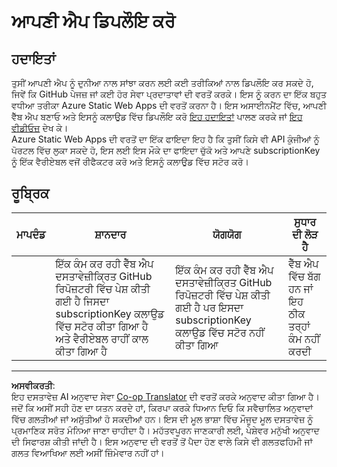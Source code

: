 <!--
CO_OP_TRANSLATOR_METADATA:
{
  "original_hash": "0ccdc1faa676a485c4c6ecbddb9f9067",
  "translation_date": "2025-08-27T14:56:55+00:00",
  "source_file": "3-transport/lessons/3-visualize-location-data/assignment.md",
  "language_code": "pa"
}
-->
# ਆਪਣੀ ਐਪ ਡਿਪਲੌਇ ਕਰੋ

## ਹਦਾਇਤਾਂ

ਤੁਸੀਂ ਆਪਣੀ ਐਪ ਨੂੰ ਦੁਨੀਆ ਨਾਲ ਸਾਂਝਾ ਕਰਨ ਲਈ ਕਈ ਤਰੀਕਿਆਂ ਨਾਲ ਡਿਪਲੌਇ ਕਰ ਸਕਦੇ ਹੋ, ਜਿਵੇਂ ਕਿ GitHub ਪੇਜਜ਼ ਜਾਂ ਕਈ ਹੋਰ ਸੇਵਾ ਪ੍ਰਦਾਤਾਵਾਂ ਦੀ ਵਰਤੋਂ ਕਰਕੇ। ਇਸ ਨੂੰ ਕਰਨ ਦਾ ਇੱਕ ਬਹੁਤ ਵਧੀਆ ਤਰੀਕਾ Azure Static Web Apps ਦੀ ਵਰਤੋਂ ਕਰਨਾ ਹੈ। ਇਸ ਅਸਾਈਨਮੈਂਟ ਵਿੱਚ, ਆਪਣੀ ਵੈੱਬ ਐਪ ਬਣਾਓ ਅਤੇ ਇਸਨੂੰ ਕਲਾਉਡ ਵਿੱਚ ਡਿਪਲੌਇ ਕਰੋ [ਇਹ ਹਦਾਇਤਾਂ](https://github.com/Azure/static-web-apps-cli) ਪਾਲਣ ਕਰਕੇ ਜਾਂ [ਇਹ ਵੀਡੀਓਜ਼](https://www.youtube.com/watch?v=ADVGIXciYn8&list=PLlrxD0HtieHgMPeBaDQFx9yNuFxx6S1VG&index=3) ਦੇਖ ਕੇ।  
Azure Static Web Apps ਦੀ ਵਰਤੋਂ ਦਾ ਇੱਕ ਫਾਇਦਾ ਇਹ ਹੈ ਕਿ ਤੁਸੀਂ ਕਿਸੇ ਵੀ API ਕੁੰਜੀਆਂ ਨੂੰ ਪੋਰਟਲ ਵਿੱਚ ਲੁਕਾ ਸਕਦੇ ਹੋ, ਇਸ ਲਈ ਇਸ ਮੌਕੇ ਦਾ ਫਾਇਦਾ ਚੁੱਕੋ ਅਤੇ ਆਪਣੇ subscriptionKey ਨੂੰ ਇੱਕ ਵੈਰੀਏਬਲ ਵਜੋਂ ਰੀਫੈਕਟਰ ਕਰੋ ਅਤੇ ਇਸਨੂੰ ਕਲਾਉਡ ਵਿੱਚ ਸਟੋਰ ਕਰੋ।

## ਰੂਬ੍ਰਿਕ

| ਮਾਪਦੰਡ | ਸ਼ਾਨਦਾਰ                                                                                                                               | ਯੋਗਯੋਗ                                                                                                            | ਸੁਧਾਰ ਦੀ ਲੋੜ ਹੈ                                   |
| -------- | --------------------------------------------------------------------------------------------------------------------------------------- | ------------------------------------------------------------------------------------------------------------------- | --------------------------------------------------- |
|          | ਇੱਕ ਕੰਮ ਕਰ ਰਹੀ ਵੈੱਬ ਐਪ ਦਸਤਾਵੇਜ਼ੀਕ੍ਰਿਤ GitHub ਰਿਪੋਜ਼ਟਰੀ ਵਿੱਚ ਪੇਸ਼ ਕੀਤੀ ਗਈ ਹੈ ਜਿਸਦਾ subscriptionKey ਕਲਾਉਡ ਵਿੱਚ ਸਟੋਰ ਕੀਤਾ ਗਿਆ ਹੈ ਅਤੇ ਵੈਰੀਏਬਲ ਰਾਹੀਂ ਕਾਲ ਕੀਤਾ ਗਿਆ ਹੈ | ਇੱਕ ਕੰਮ ਕਰ ਰਹੀ ਵੈੱਬ ਐਪ ਦਸਤਾਵੇਜ਼ੀਕ੍ਰਿਤ GitHub ਰਿਪੋਜ਼ਟਰੀ ਵਿੱਚ ਪੇਸ਼ ਕੀਤੀ ਗਈ ਹੈ ਪਰ ਇਸਦਾ subscriptionKey ਕਲਾਉਡ ਵਿੱਚ ਸਟੋਰ ਨਹੀਂ ਕੀਤਾ ਗਿਆ | ਵੈੱਬ ਐਪ ਵਿੱਚ ਬੱਗ ਹਨ ਜਾਂ ਇਹ ਠੀਕ ਤਰ੍ਹਾਂ ਕੰਮ ਨਹੀਂ ਕਰਦੀ |

---

**ਅਸਵੀਕਰਤੀ**:  
ਇਹ ਦਸਤਾਵੇਜ਼ AI ਅਨੁਵਾਦ ਸੇਵਾ [Co-op Translator](https://github.com/Azure/co-op-translator) ਦੀ ਵਰਤੋਂ ਕਰਕੇ ਅਨੁਵਾਦ ਕੀਤਾ ਗਿਆ ਹੈ। ਜਦੋਂ ਕਿ ਅਸੀਂ ਸਹੀ ਹੋਣ ਦਾ ਯਤਨ ਕਰਦੇ ਹਾਂ, ਕਿਰਪਾ ਕਰਕੇ ਧਿਆਨ ਦਿਓ ਕਿ ਸਵੈਚਾਲਿਤ ਅਨੁਵਾਦਾਂ ਵਿੱਚ ਗਲਤੀਆਂ ਜਾਂ ਅਸੁੱਤੀਆਂ ਹੋ ਸਕਦੀਆਂ ਹਨ। ਇਸ ਦੀ ਮੂਲ ਭਾਸ਼ਾ ਵਿੱਚ ਮੌਜੂਦ ਮੂਲ ਦਸਤਾਵੇਜ਼ ਨੂੰ ਪ੍ਰਮਾਣਿਕ ਸਰੋਤ ਮੰਨਿਆ ਜਾਣਾ ਚਾਹੀਦਾ ਹੈ। ਮਹੱਤਵਪੂਰਨ ਜਾਣਕਾਰੀ ਲਈ, ਪੇਸ਼ੇਵਰ ਮਨੁੱਖੀ ਅਨੁਵਾਦ ਦੀ ਸਿਫਾਰਸ਼ ਕੀਤੀ ਜਾਂਦੀ ਹੈ। ਇਸ ਅਨੁਵਾਦ ਦੀ ਵਰਤੋਂ ਤੋਂ ਪੈਦਾ ਹੋਣ ਵਾਲੇ ਕਿਸੇ ਵੀ ਗਲਤਫਹਿਮੀ ਜਾਂ ਗਲਤ ਵਿਆਖਿਆ ਲਈ ਅਸੀਂ ਜ਼ਿੰਮੇਵਾਰ ਨਹੀਂ ਹਾਂ।  